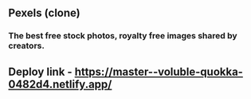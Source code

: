 ## Pexels (clone)
### The best free stock photos, royalty free images shared by creators.

## Deploy link - https://master--voluble-quokka-0482d4.netlify.app/
